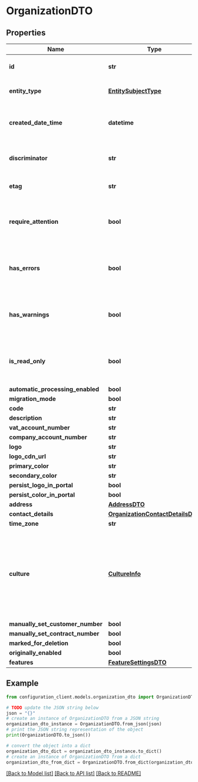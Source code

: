 # OrganizationDTO


## Properties

Name | Type | Description | Notes
------------ | ------------- | ------------- | -------------
**id** | **str** | Gets or sets the unique identifier. | [optional] 
**entity_type** | [**EntitySubjectType**](EntitySubjectType.md) | Gets or sets the type of the entity. | [optional] 
**created_date_time** | **datetime** | Gets or sets the date and time when the entity was created. | [optional] 
**discriminator** | **str** | Gets or sets the discriminator value. | [optional] 
**etag** | **str** | Gets or sets the ETag value. | [optional] 
**require_attention** | **bool** | Gets a value indicating whether the entity requires attention. | [optional] [readonly] 
**has_errors** | **bool** | Gets or sets a value indicating whether the entity has errors. | [optional] 
**has_warnings** | **bool** | Gets or sets a value indicating whether the entity has warnings. | [optional] 
**is_read_only** | **bool** | Gets or sets a value indicating whether the entity is read-only. | [optional] 
**automatic_processing_enabled** | **bool** |  | [optional] 
**migration_mode** | **bool** |  | [optional] 
**code** | **str** |  | [optional] 
**description** | **str** |  | [optional] 
**vat_account_number** | **str** |  | [optional] 
**company_account_number** | **str** |  | [optional] 
**logo** | **str** |  | [optional] 
**logo_cdn_url** | **str** |  | [optional] 
**primary_color** | **str** |  | [optional] 
**secondary_color** | **str** |  | [optional] 
**persist_logo_in_portal** | **bool** |  | [optional] 
**persist_color_in_portal** | **bool** |  | [optional] 
**address** | [**AddressDTO**](AddressDTO.md) |  | [optional] 
**contact_details** | [**OrganizationContactDetailsDTO**](OrganizationContactDetailsDTO.md) |  | [optional] 
**time_zone** | **str** |  | [optional] 
**culture** | [**CultureInfo**](CultureInfo.md) | We add culture here, and not the default culture of the language table, as this one is used  for currencies and number formats etc | [optional] 
**manually_set_customer_number** | **bool** |  | [optional] 
**manually_set_contract_number** | **bool** |  | [optional] 
**marked_for_deletion** | **bool** |  | [optional] 
**originally_enabled** | **bool** |  | [optional] 
**features** | [**FeatureSettingsDTO**](FeatureSettingsDTO.md) |  | [optional] 

## Example

```python
from configuration_client.models.organization_dto import OrganizationDTO

# TODO update the JSON string below
json = "{}"
# create an instance of OrganizationDTO from a JSON string
organization_dto_instance = OrganizationDTO.from_json(json)
# print the JSON string representation of the object
print(OrganizationDTO.to_json())

# convert the object into a dict
organization_dto_dict = organization_dto_instance.to_dict()
# create an instance of OrganizationDTO from a dict
organization_dto_from_dict = OrganizationDTO.from_dict(organization_dto_dict)
```
[[Back to Model list]](../README.md#documentation-for-models) [[Back to API list]](../README.md#documentation-for-api-endpoints) [[Back to README]](../README.md)


